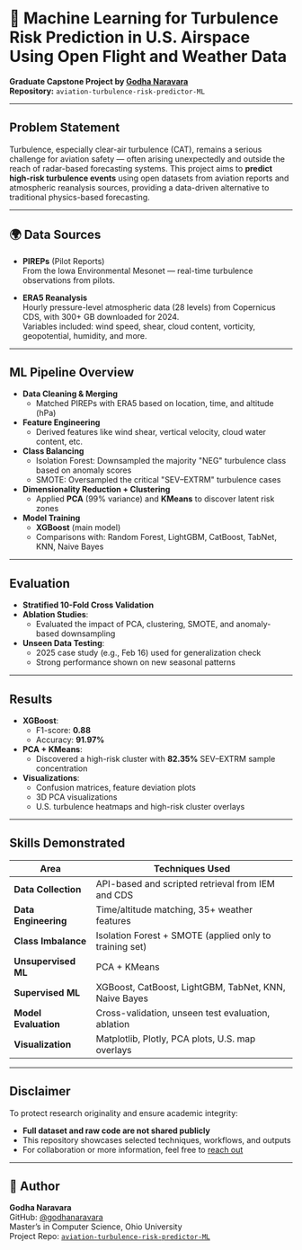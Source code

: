 # 📘 Machine Learning for Turbulence Risk Prediction in U.S. Airspace Using Open Flight and Weather Data

**Graduate Capstone Project by [Godha Naravara](https://github.com/godhanaravara)**  
**Repository:** `aviation-turbulence-risk-predictor-ML`

---

## Problem Statement

Turbulence, especially clear-air turbulence (CAT), remains a serious challenge for aviation safety — often arising unexpectedly and outside the reach of radar-based forecasting systems. This project aims to **predict high-risk turbulence events** using open datasets from aviation reports and atmospheric reanalysis sources, providing a data-driven alternative to traditional physics-based forecasting.

---

## 🌍 Data Sources

- **PIREPs** (Pilot Reports)  
  From the Iowa Environmental Mesonet — real-time turbulence observations from pilots.

- **ERA5 Reanalysis**  
  Hourly pressure-level atmospheric data (28 levels) from Copernicus CDS, with 300+ GB downloaded for 2024.  
  Variables included: wind speed, shear, cloud content, vorticity, geopotential, humidity, and more.

---

## ML Pipeline Overview

- **Data Cleaning & Merging**
  - Matched PIREPs with ERA5 based on location, time, and altitude (hPa)
- **Feature Engineering**
  - Derived features like wind shear, vertical velocity, cloud water content, etc.
- **Class Balancing**
  - Isolation Forest: Downsampled the majority "NEG" turbulence class based on anomaly scores  
  - SMOTE: Oversampled the critical "SEV–EXTRM" turbulence cases
- **Dimensionality Reduction + Clustering**
  - Applied **PCA** (99% variance) and **KMeans** to discover latent risk zones
- **Model Training**
  - **XGBoost** (main model)
  - Comparisons with: Random Forest, LightGBM, CatBoost, TabNet, KNN, Naive Bayes

---

## Evaluation

- **Stratified 10-Fold Cross Validation**
- **Ablation Studies**:
  - Evaluated the impact of PCA, clustering, SMOTE, and anomaly-based downsampling
- **Unseen Data Testing**:
  - 2025 case study (e.g., Feb 16) used for generalization check
  - Strong performance shown on new seasonal patterns

---

## Results

- **XGBoost**:
  - F1-score: **0.88**
  - Accuracy: **91.97%**
- **PCA + KMeans**:
  - Discovered a high-risk cluster with **82.35%** SEV–EXTRM sample concentration
- **Visualizations**:
  - Confusion matrices, feature deviation plots
  - 3D PCA visualizations
  - U.S. turbulence heatmaps and high-risk cluster overlays

---

## Skills Demonstrated

| Area | Techniques Used |
|------|------------------|
| **Data Collection** | API-based and scripted retrieval from IEM and CDS |
| **Data Engineering** | Time/altitude matching, 35+ weather features |
| **Class Imbalance** | Isolation Forest + SMOTE (applied only to training set) |
| **Unsupervised ML** | PCA + KMeans |
| **Supervised ML** | XGBoost, CatBoost, LightGBM, TabNet, KNN, Naive Bayes |
| **Model Evaluation** | Cross-validation, unseen test evaluation, ablation |
| **Visualization** | Matplotlib, Plotly, PCA plots, U.S. map overlays |

---

## Disclaimer

To protect research originality and ensure academic integrity:
- **Full dataset and raw code are not shared publicly**
- This repository showcases selected techniques, workflows, and outputs
- For collaboration or more information, feel free to [reach out](mailto:godhanaravara@outlook.com)

---

## 📎 Author

**Godha Naravara**  
GitHub: [@godhanaravara](https://github.com/godhanaravara)  
Master’s in Computer Science, Ohio University  
Project Repo: [`aviation-turbulence-risk-predictor-ML`](https://github.com/godhanaravara/aviation-turbulence-risk-predictor-ML)
